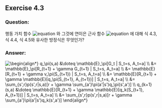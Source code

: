 ## Exercise 4.3

### Question:

행동 가치 함수 ![equation](https://latex.codecogs.com/svg.latex?q_\pi) 와 그것에 연이은 근사 함수 ![equation](https://latex.codecogs.com/svg.latex?q_0,q_1,q_2,\cdots) 에 대해 식 4.3, 식 4.4, 식 4.5와 유사한 방정식은 무엇인가?

### Answer:

<img src="https://latex.codecogs.com/svg.latex?\begin{align*}&space;q_\pi(s,a)&space;&\doteq&space;\mathbb{E}_\pi[G_t&space;|&space;S_t=s,&space;A_t=a]&space;\\&space;&=&space;\mathbb{E}_\pi[R_{t&plus;1}&space;&plus;&space;\gamma&space;G_{t&plus;1}&space;|&space;S_t=s,&space;A_t=a]&space;\\&space;&=&space;\mathbb{E}[R_{t&plus;1}&space;&plus;&space;\gamma&space;v_\pi(S_{t&plus;1})&space;|&space;S_t=s,&space;A_t=a]&space;\\&space;&=&space;\mathbb{E}[R_{t&plus;1}&space;&plus;&space;\gamma&space;\mathbb{E}[q_\pi(S_{t&plus;1},&space;A_{t&plus;1})]&space;|&space;S_t=s,&space;A_t=a]&space;\\&space;&=&space;\sum_{s',r}p(s',r|s,a)[r&space;&plus;&space;\gamma&space;\sum_{a'}\pi(a'|s')q_\pi(s',a')]&space;\\&space;q_{k&plus;1}(s,a)&space;&\doteq&space;\mathbb{E}[R_{t&plus;1}&space;&plus;&space;\gamma&space;\mathbb{E}[q_k(S_{t&plus;1},&space;A_{t&plus;1})]&space;|&space;S_t=s,&space;A_t=a]&space;\\&space;&=&space;\sum_{s',r}p(s',r|s,a)[r&space;&plus;&space;\gamma&space;\sum_{a'}\pi(a'|s')q_k(s',a')]&space;\end{align*}" title="\begin{align*} q_\pi(s,a) &\doteq \mathbb{E}_\pi[G_t | S_t=s, A_t=a] \\ &= \mathbb{E}_\pi[R_{t+1} + \gamma G_{t+1} | S_t=s, A_t=a] \\ &= \mathbb{E}[R_{t+1} + \gamma v_\pi(S_{t+1}) | S_t=s, A_t=a] \\ &= \mathbb{E}[R_{t+1} + \gamma \mathbb{E}[q_\pi(S_{t+1}, A_{t+1})] | S_t=s, A_t=a] \\ &= \sum_{s',r}p(s',r|s,a)[r + \gamma \sum_{a'}\pi(a'|s')q_\pi(s',a')] \\ q_{k+1}(s,a) &\doteq \mathbb{E}[R_{t+1} + \gamma \mathbb{E}[q_k(S_{t+1}, A_{t+1})] | S_t=s, A_t=a] \\ &= \sum_{s',r}p(s',r|s,a)[r + \gamma \sum_{a'}\pi(a'|s')q_k(s',a')] \end{align*}" />
